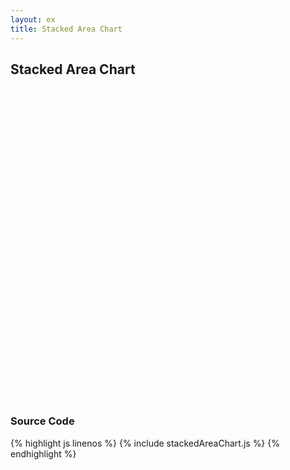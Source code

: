 ```yaml
---
layout: ex
title: Stacked Area Chart
---
```


## Stacked Area Chart

<div id="areaChart" style="width:100%; height:500px">
  <svg></svg>
</div>

<script type="text/javascript" src="../src/charts/stackedAreaChart.js"> </script>
<script type="text/javascript" src="stackedAreaChart.js"> </script>


### Source Code

{% highlight js linenos %}
{% include stackedAreaChart.js %}
{% endhighlight %}
